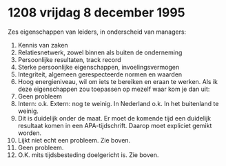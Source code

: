 # 1208 vrijdag 8 december 1995
Zes eigenschappen van leiders, in onderscheid van managers:
1. Kennis van zaken
2. Relatiesnetwerk, zowel binnen als buiten de onderneming
3. Persoonlijke resultaten, track record
4. Sterke persoonlijke eigenschappen, invoelingsvermogen
5. Integriteit, algemeen gerespecteerde normen en waarden
6. Hoog energieniveau, wil om iets te bereiken en eraan te werken.
Als ik deze eigenschappen zou toepassen op mezelf waar kom je dan uit:
1. Geen probleem
2. Intern: o.k. Extern: nog te weinig. In Nederland o.k. In het buitenland te weinig.
3. Dit is duidelijk onder de maat. Er moet de komende tijd een duidelijk resultaat komen in een APA-tijdschrift. Daarop moet expliciet gemikt worden.
4. Lijkt niet echt een probleem. Zie boven.
5. Geen probleem.
6. O.K. mits tijdsbesteding doelgericht is. Zie boven. 
